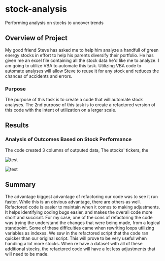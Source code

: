 # stock-analysis
Performing analysis on stocks to uncover trends

## Overview of Project
My good friend Steve has asked me to help him analyze a handfull of green energy stocks in effort to help his parents diversify their portfolio. He has given me an excel file containing all the stock data he'd like me to analyze. I am going to utilize VBA to automate this task. Utilizing VBA code to automate analyses will allow Steve to reuse it for any stock and reduces the chances of accidents and errors.

### Purpose
The purpose of this task is to create a code that will automate stock analyses. The 2nd purpose of this task is to create a refactored version of this code with the intent of utilization on a lerger scale.
## Results

### Analysis of Outcomes Based on Stock Performance
The code created 3 columns of outputed data, The stocks' tickers, the 

![test](http://github.com/Jmsambaj/stock-analysis/blob/master/VBA_Challenge_2017.png)

![test](http://github.com/Jmsambaj/stock-analysis/blob/master/VBA_Challenge_2018.png)

## Summary

The advantage biggest advantage of refactoring our code was to see it run fastor. While this is an obvious advantage, there are others as well. Refactored code is easier to maintain when it comes to making adjustments. It helps identifying coding bugs easier, and makes the overall code more short and succicnt. For my case, one of the cons of refactoring the code was trying the understand the changes that were being made, from a logical standpoint. Some of these difficulties came when rewriting loops utilizing variables as indexes. We saw in the refactored script that the code ran quicker than our original script. This will prove to be very useful when handling a lot more stocks. When re have a dataset with all of these additional stocks, the refactored code will have a lot less adjustments that will need to be made.
